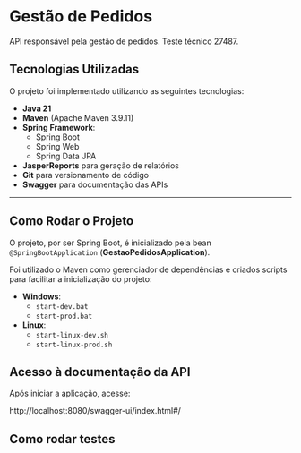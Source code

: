 # Gestão de Pedidos
API responsável pela gestão de pedidos. Teste técnico 27487. 

## Tecnologias Utilizadas
O projeto foi implementado utilizando as seguintes tecnologias:

- **Java 21**  
- **Maven** (Apache Maven 3.9.11)  
- **Spring Framework**:
  - Spring Boot  
  - Spring Web  
  - Spring Data JPA  
- **JasperReports** para geração de relatórios  
- **Git** para versionamento de código  
- **Swagger** para documentação das APIs  

---

## Como Rodar o Projeto
O projeto, por ser Spring Boot, é inicializado pela bean `@SpringBootApplication` (**GestaoPedidosApplication**).  

Foi utilizado o Maven como gerenciador de dependências e criados scripts para facilitar a inicialização do projeto:

- **Windows**:
  - `start-dev.bat`
  - `start-prod.bat`
- **Linux**:
  - `start-linux-dev.sh`
  - `start-linux-prod.sh`

## Acesso à documentação da API

Após iniciar a aplicação, acesse:

http://localhost:8080/swagger-ui/index.html#/

## Como rodar testes

